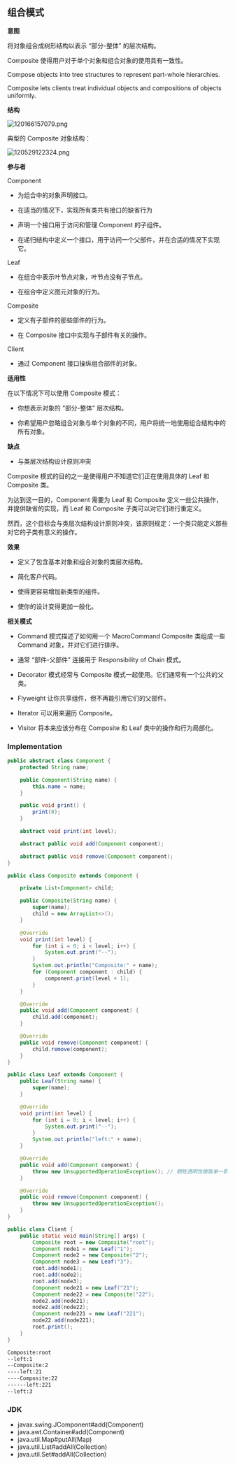 ## 组合模式

**意图**

将对象组合成树形结构以表示 “部分-整体” 的层次结构。

Composite 使得用户对于单个对象和组合对象的使用具有一致性。

Compose objects into tree structures to represent part-whole hierarchies.

Composite lets clients treat individual objects and compositions of objects
uniformly.

**结构**

![120166157079.png](media/c03017c41ac99aa131b7e675f1022124.png)

典型的 Composite 对象结构：

![120529122324.png](media/f2793f123ffd3e6517ffca83c3b4218e.png)

**参与者**

Component

-   为组合中的对象声明接口。

-   在适当的情况下，实现所有类共有接口的缺省行为

-   声明一个接口用于访问和管理 Component 的子组件。

-   在递归结构中定义一个接口，用于访问一个父部件，并在合适的情况下实现它。

Leaf

-   在组合中表示叶节点对象，叶节点没有子节点。

-   在组合中定义图元对象的行为。

Composite

-   定义有子部件的那些部件的行为。

-   在 Composite 接口中实现与子部件有关的操作。

Client

-   通过 Component 接口操纵组合部件的对象。

**适用性**

在以下情况下可以使用 Composite 模式：

-   你想表示对象的 “部分-整体” 层次结构。

-   你希望用户忽略组合对象与单个对象的不同，用户将统一地使用组合结构中的所有对象。

**缺点**

-   与类层次结构设计原则冲突

Composite 模式的目的之一是使得用户不知道它们正在使用具体的 Leaf 和 Composite
类。

为达到这一目的，Component 需要为 Leaf 和 Composite
定义一些公共操作，并提供缺省的实现，而 Leaf 和 Composite
子类可以对它们进行重定义。

然而，这个目标会与类层次结构设计原则冲突，该原则规定：一个类只能定义那些对它的子类有意义的操作。

**效果**

-   定义了包含基本对象和组合对象的类层次结构。

-   简化客户代码。

-   使得更容易增加新类型的组件。

-   使你的设计变得更加一般化。

**相关模式**

-   Command 模式描述了如何用一个 MacroCommand Composite 类组成一些 Command
    对象，并对它们进行排序。

-   通常 “部件-父部件” 连接用于 Responsibility of Chain 模式。

-   Decorator 模式经常与 Composite 模式一起使用。它们通常有一个公共的父类。

-   Flyweight 让你共享组件，但不再能引用它们的父部件。

-   Iterator 可以用来遍历 Composite。

-   Visitor 将本来应该分布在 Composite 和 Leaf 类中的操作和行为局部化。



### Implementation

```java
public abstract class Component {
    protected String name;

    public Component(String name) {
        this.name = name;
    }

    public void print() {
        print(0);
    }

    abstract void print(int level);

    abstract public void add(Component component);

    abstract public void remove(Component component);
}
```

```java
public class Composite extends Component {

    private List<Component> child;

    public Composite(String name) {
        super(name);
        child = new ArrayList<>();
    }

    @Override
    void print(int level) {
        for (int i = 0; i < level; i++) {
            System.out.print("--");
        }
        System.out.println("Composite:" + name);
        for (Component component : child) {
            component.print(level + 1);
        }
    }

    @Override
    public void add(Component component) {
        child.add(component);
    }

    @Override
    public void remove(Component component) {
        child.remove(component);
    }
}
```

```java
public class Leaf extends Component {
    public Leaf(String name) {
        super(name);
    }

    @Override
    void print(int level) {
        for (int i = 0; i < level; i++) {
            System.out.print("--");
        }
        System.out.println("left:" + name);
    }

    @Override
    public void add(Component component) {
        throw new UnsupportedOperationException(); // 牺牲透明性换取单一职责原则，这样就不用考虑是叶子节点还是组合节点
    }

    @Override
    public void remove(Component component) {
        throw new UnsupportedOperationException();
    }
}
```

```java
public class Client {
    public static void main(String[] args) {
        Composite root = new Composite("root");
        Component node1 = new Leaf("1");
        Component node2 = new Composite("2");
        Component node3 = new Leaf("3");
        root.add(node1);
        root.add(node2);
        root.add(node3);
        Component node21 = new Leaf("21");
        Component node22 = new Composite("22");
        node2.add(node21);
        node2.add(node22);
        Component node221 = new Leaf("221");
        node22.add(node221);
        root.print();
    }
}
```

```html
Composite:root
--left:1
--Composite:2
----left:21
----Composite:22
------left:221
--left:3
```

### JDK

- javax.swing.JComponent#add(Component)
- java.awt.Container#add(Component)
- java.util.Map#putAll(Map)
- java.util.List#addAll(Collection)
- java.util.Set#addAll(Collection)
